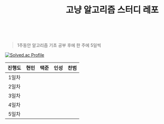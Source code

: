 <header align="center" style="text-align: center">
  
  # 　　　　　　　고냥 알고리즘 스터디 레포
</header><br>

> 1주동안 알고리즘 기초 공부 후에 한 주에 5일씩 

[![Solved.ac Profile](http://mazassumnida.wtf/api/v2/generate_badge?boj=qetqet910)](https://solved.ac/qetqet910/)

| 진행도 | 현민 | 택준 | 인성 | 찬범 | 
| :--: | :--: | :--: | :--: | :--: | 
| 1일차 |   |    |   |   |
| 2일차 |   |    |   |   |
| 3일차 |   |    |   |   |
| 4일차 |   |    |   |   |
| 5일차 |   |    |   |   |
